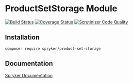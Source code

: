 # ProductSetStorage Module
[![Build Status](https://travis-ci.org/spryker/ProductSetStorage.svg)](https://travis-ci.org/spryker/ProductSetStorage)
[![Coverage Status](https://coveralls.io/repos/github/spryker/ProductSetStorage/badge.svg)](https://coveralls.io/github/spryker/ProductSetStorage)
[![Scrutinizer Code Quality](https://scrutinizer-ci.com/g/spryker/ProductSetStorage/badges/quality-score.png?b=master)](https://scrutinizer-ci.com/g/spryker/ProductSetStorage/?branch=master)

## Installation

```
composer require spryker/product-set-storage
```

## Documentation

[Spryker Documentation](https://spryker.github.io)

